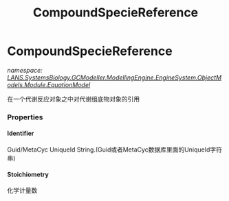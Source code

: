 ﻿---
title: CompoundSpecieReference
---

# CompoundSpecieReference
_namespace: [LANS.SystemsBiology.GCModeller.ModellingEngine.EngineSystem.ObjectModels.Module.EquationModel](N-LANS.SystemsBiology.GCModeller.ModellingEngine.EngineSystem.ObjectModels.Module.EquationModel.html)_

在一个代谢反应对象之中对代谢组底物对象的引用




### Properties

#### Identifier
Guid/MetaCyc UniqueId String.(Guid或者MetaCyc数据库里面的UniqueId字符串)
#### Stoichiometry
化学计量数
